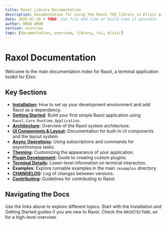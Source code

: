 ```yaml
---
title: Raxol Library Documentation
description: Documentation for using the Raxol TUI library in Elixir projects
date: 2025-07-26 # TODO: Use file mod time or build time if possible
author: DROO AMOR
section: overview
tags: [documentation, overview, library, tui, elixir]
---
```


# Raxol Documentation

Welcome to the main documentation index for Raxol, a terminal application toolkit for Elixir.

## Key Sections

- **[Installation](development/DevelopmentSetup.md):** How to set up your development environment and add Raxol as a dependency.
- **[Getting Started](guides/quick_start.md):** Build your first simple Raxol application using `Raxol.Core.Runtime.Application`.
- **[Architecture](ARCHITECTURE.md):** Overview of the Raxol system architecture.
- **[UI Components & Layout](guides/components/README.md):** Documentation for built-in UI components and the layout system.
- **[Async Operations](guides/async_operations.md):** Using subscriptions and commands for asynchronous tasks.
- **[Theming](guides/theming.md):** Customizing the appearance of your application.
- **[Plugin Development](guides/plugin_development.md):** Guide to creating custom plugins.
- **[Terminal Details](development/terminal/README.md):** Lower-level information on terminal interaction.
- **Examples:** Explore runnable examples in the main `/examples` directory.
- **[CHANGELOG](development/changes/CHANGELOG.md):** Log of changes between versions.
- **[Contributing](../CONTRIBUTING.md):** Guidelines for contributing to Raxol.

## Navigating the Docs

Use the links above to explore different topics. Start with the Installation and Getting Started guides if you are new to Raxol. Check the `ARCHITECTURE.md` for a high-level overview.
